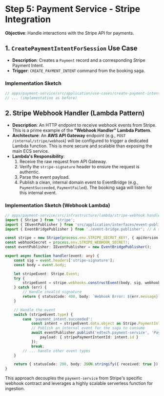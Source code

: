 # Step 5: Payment Service - Stripe Integration

**Objective**: Handle interactions with the Stripe API for payments.

## 1. `CreatePaymentIntentForSession` Use Case

-   **Description**: Creates a `Payment` record and a corresponding Stripe Payment Intent.
-   **Trigger**: `CREATE_PAYMENT_INTENT` command from the booking saga.

### Implementation Sketch

```typescript
// apps/payment-service/src/application/use-cases/create-payment-intent.use-case.ts
// ... (implementation as before)
```

## 2. Stripe Webhook Handler (Lambda Pattern)

-   **Description**: An HTTP endpoint to receive webhook events from Stripe. This is a prime example of the **"Webhook Handler" Lambda Pattern**.
-   **Architecture**: An **AWS API Gateway** endpoint (e.g., `POST /internal/stripe/webhook`) will be configured to trigger a dedicated Lambda function. This is more secure and scalable than exposing the main ECS service.
-   **Lambda's Responsibility**:
    1.  Receive the raw request from API Gateway.
    2.  Verify the `stripe-signature` header to ensure the request is authentic.
    3.  Parse the event payload.
    4.  Publish a clean, internal domain event to EventBridge (e.g., `PaymentSucceeded`, `PaymentFailed`). The booking saga will listen for this internal event.

### Implementation Sketch (Webhook Lambda)

```typescript
// apps/payment-service/src/infrastructure/lambda/stripe-webhook.handler.ts
import { Stripe } from 'stripe';
import { IEventPublisher } from 'src/application/interfaces/event-publisher.interface';
import { EventBridgePublisher } from './event-bridge.publisher'; // A shared publisher utility

const stripe = new Stripe(process.env.STRIPE_SECRET_KEY!, { apiVersion: '2022-11-15' });
const webhookSecret = process.env.STRIPE_WEBHOOK_SECRET!;
const eventPublisher: IEventPublisher = new EventBridgePublisher();

export async function handler(event: any) {
    const sig = event.headers['stripe-signature'];
    const body = event.body;

    let stripeEvent: Stripe.Event;
    try {
        stripeEvent = stripe.webhooks.constructEvent(body, sig, webhookSecret);
    } catch (err) {
        // Handle invalid signature
        return { statusCode: 400, body: `Webhook Error: ${err.message}` };
    }

    // Handle the event
    switch (stripeEvent.type) {
        case 'payment_intent.succeeded':
            const intent = stripeEvent.data.object as Stripe.PaymentIntent;
            // Publish an internal event for the saga to consume
            await eventPublisher.publish('edtech.payment-service', 'PaymentSucceeded', {
                payload: { stripePaymentIntentId: intent.id }
            });
            break;
        // ... handle other event types
    }

    return { statusCode: 200, body: JSON.stringify({ received: true }) };
}
```
This approach decouples the `payment-service` from Stripe's specific webhook contract and leverages a highly scalable serverless function for ingestion.